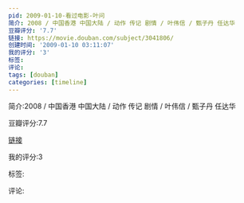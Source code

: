 ```yaml
---
pid: 2009-01-10-看过电影-叶问
简介: 2008 / 中国香港 中国大陆 / 动作 传记 剧情 / 叶伟信 / 甄子丹 任达华
豆瓣评分: '7.7'
链接: https://movie.douban.com/subject/3041806/
创建时间: '2009-01-10 03:11:07'
我的评分: '3'
标签:
评论:
tags: [douban]
categories: [timeline]
---
```

简介:2008 / 中国香港 中国大陆 / 动作 传记 剧情 / 叶伟信 / 甄子丹 任达华

豆瓣评分:7.7

[链接](https://movie.douban.com/subject/3041806/)

我的评分:3

标签:

评论:

